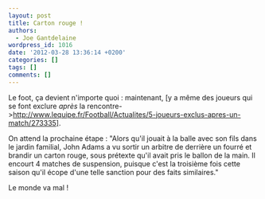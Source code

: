 ```yaml
---
layout: post
title: Carton rouge !
authors:
  - Joe Gantdelaine
wordpress_id: 1016
date: '2012-03-28 13:36:14 +0200'
categories: []
tags: []
comments: []
---
```

Le foot, ça devient n'importe quoi : maintenant, [y a même des joueurs qui se font exclure *après* la rencontre->http://www.lequipe.fr/Football/Actualites/5-joueurs-exclus-apres-un-match/273335]. 

On attend la prochaine étape : "Alors qu'il jouait à la balle avec son fils dans le jardin familial, John Adams a vu sortir un arbitre de derrière un fourré et brandir un carton rouge, sous prétexte qu'il avait pris le ballon de la main. Il encourt 4 matches de suspension, puisque c'est la troisième fois cette saison qu'il écope d'une telle sanction pour des faits similaires."

Le monde va mal !
